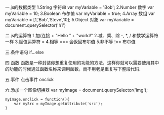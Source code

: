 一.js的数据类型
    1.String 字符串     var myVariable = 'Bob';
    2.Number 数字       var myVariable = 10;
    3.Boolean 布尔值    var myVariable = true;
    4.Array 数组        var myVariable = [1,'Bob','Steve',10];
    5.Object 对象       var myVariable = document.querySelector('h1')

二.js的运算符
    1.加/连接           + "Hello " + "world!"
    2.减、乘、除         -, *, / 和数学运算符一样
    3.赋值运算符         = 
    4.相等              === 会返回布尔值
    5.非不等            !== 布尔值

三.条件语句
    if...else

四.函数
    函数是一种封装你想重复使用的功能的方法，这样你就可以需要使用其中的功能的时候通过函数名称来调用函数，而不用老是重复写下整段代码.

五.事件
    点击事件 onclick

六.添加一个图像切换器
    var myImage = document.querySelector('img');

    myImage.onclick = function(){
        var mySrc = myImage.getAttribute('src');
    }

